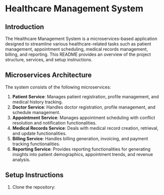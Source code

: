 # Healthcare Management System

## Introduction
The Healthcare Management System is a microservices-based application designed to streamline various healthcare-related tasks such as patient management, appointment scheduling, medical records management, billing, and reporting. This README provides an overview of the project structure, services, and setup instructions.

## Microservices Architecture
The system consists of the following microservices:

1. **Patient Service**: Manages patient registration, profile management, and medical history tracking.
2. **Doctor Service**: Handles doctor registration, profile management, and schedule management.
3. **Appointment Service**: Manages appointment scheduling with conflict resolution and notification functionalities.
4. **Medical Records Service**: Deals with medical record creation, retrieval, and update functionalities.
5. **Billing Service**: Handles billing generation, invoicing, and payment tracking functionalities.
6. **Reporting Service**: Provides reporting functionalities for generating insights into patient demographics, appointment trends, and revenue analysis.

## Setup Instructions
1. Clone the repository:

